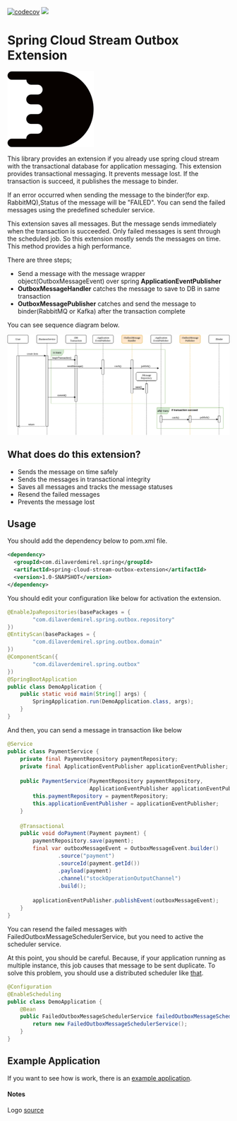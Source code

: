 [![codecov](https://codecov.io/gh/dilaverdemirel/spring-cloud-stream-outbox-extension/branch/master/graph/badge.svg?token=107NB0GV86)](https://codecov.io/gh/dilaverdemirel/spring-cloud-stream-outbox-extension)
![](https://github.com/dilaverdemirel/spring-cloud-stream-outbox-extension/workflows/Java%20CI/badge.svg)

# Spring Cloud Stream Outbox Extension

![](docs/resources/logo.png)

This library provides an extension if you already use spring cloud stream with the transactional database for application messaging. 
This extension provides transactional messaging. It prevents message lost. If the transaction is succeed, it publishes the message to binder. 

If an error occurred when sending the message to the binder(for exp. RabbitMQ),Status of the message will be "FAILED". You can send the failed 
messages using the predefined scheduler service.

This extension saves all messages. But the message sends immediately when the transaction is succeeded. Only failed messages is sent through 
the scheduled job. So this extension mostly sends the messages on time. This method provides a high performance.

There are three steps;
* Send a message with the message wrapper object(OutboxMessageEvent) over spring **ApplicationEventPublisher**
* **OutboxMessageHandler** catches the message to save to DB in same transaction
* **OutboxMessagePublisher** catches and send the message to binder(RabbitMQ or Kafka) after the transaction complete

You can see sequence diagram below.

![Sequence diagram](docs/resources/outbox-extension-diagram.png)

## What does do this extension?

- Sends the message on time safely
- Sends the messages in transactional integrity
- Saves all messages and tracks the message statuses
- Resend the failed messages
- Prevents the message lost 

## Usage

You should add the dependency below to pom.xml file.
```xml
<dependency>
  <groupId>com.dilaverdemirel.spring</groupId>
  <artifactId>spring-cloud-stream-outbox-extension</artifactId>
  <version>1.0-SNAPSHOT</version>
</dependency>
```

You should edit your configuration like below for activation the extension.

```java
@EnableJpaRepositories(basePackages = {
        "com.dilaverdemirel.spring.outbox.repository"
})
@EntityScan(basePackages = {
        "com.dilaverdemirel.spring.outbox.domain"
})
@ComponentScan({
        "com.dilaverdemirel.spring.outbox"
})
@SpringBootApplication
public class DemoApplication {
    public static void main(String[] args) {
        SpringApplication.run(DemoApplication.class, args);
    }
}
```

And then, you can send a message in transaction like below
```java
@Service
public class PaymentService {
    private final PaymentRepository paymentRepository;
    private final ApplicationEventPublisher applicationEventPublisher;

    public PaymentService(PaymentRepository paymentRepository,
                          ApplicationEventPublisher applicationEventPublisher) {
        this.paymentRepository = paymentRepository;
        this.applicationEventPublisher = applicationEventPublisher;
    }

    @Transactional
    public void doPayment(Payment payment) {
        paymentRepository.save(payment);
        final var outboxMessageEvent = OutboxMessageEvent.builder()
                .source("payment")
                .sourceId(payment.getId())
                .payload(payment)
                .channel("stockOperationOutputChannel")
                .build();

        applicationEventPublisher.publishEvent(outboxMessageEvent);
    }
}
```

You can resend the failed messages with FailedOutboxMessageSchedulerService, but you need to active the scheduler service.

At this point, you should be careful. Because, if your application running as multiple instance, this job causes that message to be sent duplicate.
To solve this problem, you should use a distributed scheduler like [that](https://github.com/dilaverdemirel/trendyol-scheduler-service).
```java
@Configuration
@EnableScheduling
public class DemoApplication {
    @Bean
    public FailedOutboxMessageSchedulerService failedOutboxMessageSchedulerService(){
        return new FailedOutboxMessageSchedulerService();
    }    
}
``` 

## Example Application
If you want to see how is work, there is an [example application](https://github.com/dilaverdemirel/trendyol-scheduler-service).

#### Notes

Logo [source](https://logodust.com/)